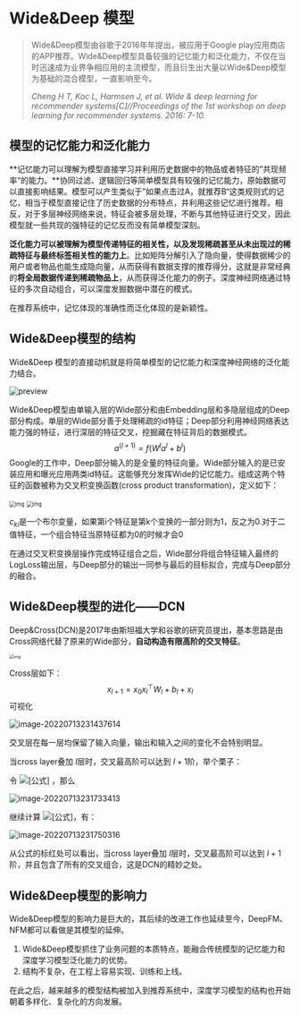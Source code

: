 
# Wide&Deep 模型

> Wide&Deep模型由谷歌于2016年年提出，被应用于Google play应用商店的APP推荐。Wide&Deep模型具备较强的记忆能力和泛化能力，不仅在当时迅速成为业界争相应用的主流模型，而且衍生出大量以Wide&Deep模型为基础的混合模型，一直影响至今。
>
> *Cheng H T, Koc L, Harmsen J, et al. Wide & deep learning for recommender systems[C]//Proceedings of the 1st workshop on deep learning for recommender systems. 2016: 7-10.*

## 模型的记忆能力和泛化能力

**记忆能力可以理解为模型直接学习并利用历史数据中的物品或者特征的”共现频率“的能力。**协同过滤、逻辑回归等简单模型具有较强的记忆能力，原始数据可以直接影响结果。模型可以产生类似于”如果点击过A，就推荐B“这类规则式的记忆，相当于模型直接记住了历史数据的分布特点，并利用这些记忆进行推荐。相反，对于多层神经网络来说，特征会被多层处理，不断与其他特征进行交叉，因此模型就一些共现的强特征的记忆反而没有简单模型深刻。

**泛化能力可以被理解为模型传递特征的相关性，以及发现稀疏甚至从未出现过的稀疏特征与最终标签相关性的能力上**。比如矩阵分解引入了隐向量，使得数据稀少的用户或者物品也能生成隐向量，从而获得有数据支撑的推荐得分，这就是非常经典的**将全局数据传递到稀疏物品上**，从而获得泛化能力的例子。深度神经网络通过特征的多次自动组合，可以深度发掘数据中潜在的模式。

在推荐系统中，记忆体现的准确性而泛化体现的是新颖性。

## Wide&Deep模型的结构

Wide&Deep 模型的直接动机就是将简单模型的记忆能力和深度神经网络的泛化能力结合。

![preview](https://blog-1252832257.cos.ap-shanghai.myqcloud.com/v2-5e7ddd792ac3f56783f6bfd3b7d32758_r.jpg)



Wide&Deep模型由单输入层的Wide部分和由Embedding层和多隐层组成的Deep部分构成。单层的Wide部分善于处理稀疏的id特征；Deep部分利用神经网络表达能力强的特征，进行深层的特征交叉，挖掘藏在特征背后的数据模式。
$$
a^{(l+1)} = f(W^la^l+b^l)
$$
Google的工作中，Deep部分输入的是全量的特征向量。Wide部分输入的是已安装应用和曝光应用两类id特征。这能够充分发挥Wide的记忆能力。组成这两个特征的函数被称为交叉积变换函数(cross product transformation)，定义如下：

<img src="https://blog-1252832257.cos.ap-shanghai.myqcloud.com/v2-3b97dbb3af0960d4761576b27b9ea16a_720w.jpg" alt="img" style="zoom:67%;" />



<img src="https://blog-1252832257.cos.ap-shanghai.myqcloud.com/v2-bfa109a472073738817ca9813d363e3d_r.jpg" alt="img" style="zoom: 67%;" />

$c_{ki}$是一个布尔变量，如果第i个特征是第k个变换的一部分则为1，反之为0.对于二值特征，一个组合特征当原特征都为0的时候才会0

在通过交叉积变换层操作完成特征组合之后，Wide部分将组合特征输入最终的LogLoss输出层，与Deep部分的输出一同参与最后的目标拟合，完成与Deep部分的融合。

## Wide&Deep模型的进化——DCN

Deep&Cross(DCN)是2017年由斯坦福大学和谷歌的研究员提出，基本思路是由Cross网络代替了原来的Wide部分，**自动构造有限高阶的交叉特征**。

<img src="https://blog-1252832257.cos.ap-shanghai.myqcloud.com/network-structure.png" alt="img" style="zoom:50%;" />

Cross层如下：
$$
x_{l+1} = x_0x_l^\top W_l+b_l+x_l
$$
可视化

![image-20220713231437614](https://blog-1252832257.cos.ap-shanghai.myqcloud.com/image-20220713231437614.png)

交叉层在每一层均保留了输入向量，输出和输入之间的变化不会特别明显。

当cross layer叠加 $l$层时，交叉最高阶可以达到 $l+1$阶，举个栗子：

令 ![[公式]](https://www.zhihu.com/equation?tex=X_0%3D%5Cleft%5B%5Cbegin%7Bmatrix%7Dx_%7B0%2C1%7D%5C%5Cx_%7B0%2C2%7D%5Cend%7Bmatrix%7D%5Cright%5D) ，那么

![image-20220713231733413](https://blog-1252832257.cos.ap-shanghai.myqcloud.com/image-20220713231733413.png)

继续计算 ![[公式]](https://www.zhihu.com/equation?tex=X_2)，有：

![image-20220713231750316](https://blog-1252832257.cos.ap-shanghai.myqcloud.com/image-20220713231750316.png)

从公式的标红处可以看出，当cross layer叠加 $l$层时，交叉最高阶可以达到 $l+1$ 阶，并且包含了所有的交叉组合，这是DCN的精妙之处。

## Wide&Deep模型的影响力

Wide&Deep模型的影响力是巨大的，其后续的改进工作也延续至今，DeepFM、NFM都可以看做是其模型的延伸。

1. Wide&Deep模型抓住了业务问题的本质特点，能融合传统模型的记忆能力和深度学习模型泛化能力的优势。
2. 结构不复杂，在工程上容易实现、训练和上线。

在此之后，越来越多的模型结构被加入到推荐系统中，深度学习模型的结构也开始朝着多样化、复杂化的方向发展。







